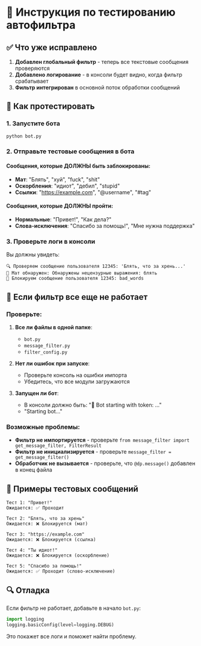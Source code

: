 # 🧪 Инструкция по тестированию автофильтра

## ✅ Что уже исправлено

1. **Добавлен глобальный фильтр** - теперь все текстовые сообщения проверяются
2. **Добавлено логирование** - в консоли будет видно, когда фильтр срабатывает
3. **Фильтр интегрирован** в основной поток обработки сообщений

## 🔧 Как протестировать

### 1. Запустите бота
```bash
python bot.py
```

### 2. Отправьте тестовые сообщения в бота

#### Сообщения, которые ДОЛЖНЫ быть заблокированы:
- **Мат**: "Блять", "хуй", "fuck", "shit"
- **Оскорбления**: "идиот", "дебил", "stupid"
- **Ссылки**: "https://example.com", "@username", "#tag"

#### Сообщения, которые ДОЛЖНЫ пройти:
- **Нормальные**: "Привет!", "Как дела?"
- **Слова-исключения**: "Спасибо за помощь!", "Мне нужна поддержка"

### 3. Проверьте логи в консоли

Вы должны увидеть:
```
🔍 Проверяем сообщение пользователя 12345: 'Блять, что за хрень...'
🚫 Мат обнаружен: Обнаружены нецензурные выражения: блять
🚫 Блокируем сообщение пользователя 12345: bad_words
```

## 🚨 Если фильтр все еще не работает

### Проверьте:
1. **Все ли файлы в одной папке**:
   - `bot.py`
   - `message_filter.py`
   - `filter_config.py`

2. **Нет ли ошибок при запуске**:
   - Проверьте консоль на ошибки импорта
   - Убедитесь, что все модули загружаются

3. **Запущен ли бот**:
   - В консоли должно быть: "🤖 Bot starting with token: ..."
   - "Starting bot..."

### Возможные проблемы:
- **Фильтр не импортируется** - проверьте `from message_filter import get_message_filter, FilterResult`
- **Фильтр не инициализируется** - проверьте `message_filter = get_message_filter()`
- **Обработчик не вызывается** - проверьте, что `@dp.message()` добавлен в конец файла

## 📝 Примеры тестовых сообщений

```
Тест 1: "Привет!"
Ожидается: ✅ Проходит

Тест 2: "Блять, что за хрень"
Ожидается: ❌ Блокируется (мат)

Тест 3: "https://example.com"
Ожидается: ❌ Блокируется (ссылка)

Тест 4: "Ты идиот!"
Ожидается: ❌ Блокируется (оскорбление)

Тест 5: "Спасибо за помощь!"
Ожидается: ✅ Проходит (слово-исключение)
```

## 🔍 Отладка

Если фильтр не работает, добавьте в начало `bot.py`:

```python
import logging
logging.basicConfig(level=logging.DEBUG)
```

Это покажет все логи и поможет найти проблему.
